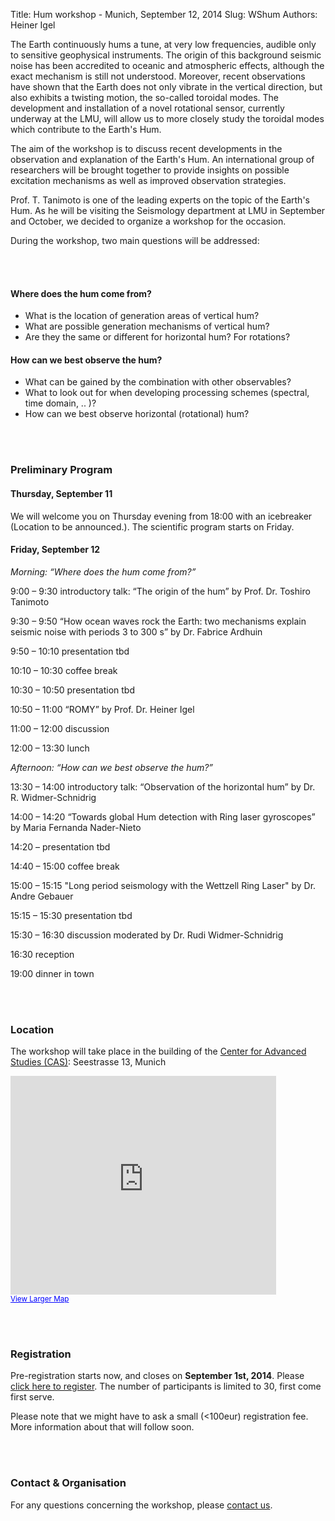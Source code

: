 Title: Hum workshop - Munich, September 12, 2014
Slug: WShum
Authors: Heiner Igel


The Earth continuously hums a tune, at very low frequencies, audible only to sensitive geophysical instruments. The origin of this background seismic noise has been accredited to oceanic and atmospheric effects, although the exact mechanism is still not understood. Moreover, recent observations have shown that the Earth does not only vibrate in the vertical direction, but also exhibits a twisting motion, the so-called toroidal modes. The development and installation of a novel rotational sensor, currently underway at the LMU, will allow us to more closely study the toroidal modes which contribute to the Earth's Hum. 

The aim of the workshop is to discuss recent developments in the observation and explanation of the Earth's Hum. An international group of researchers will be brought together to provide insights on possible excitation mechanisms as well as improved observation strategies. 

Prof. T. Tanimoto is one of the leading experts on the topic of the Earth's Hum. As he will be visiting the Seismology department at LMU in September and October, we decided to organize a workshop for the occasion.

During the workshop, two main questions will be addressed: 

<br></br>

#### Where does the hum come from?
- What is the location of generation areas of vertical hum?
- What are possible generation mechanisms of vertical hum?
- Are they the same or different for horizontal hum? For rotations?

#### How can we best observe the hum?
- What can be gained by the combination with other observables? 
- What to look out for when developing processing schemes (spectral, time domain, .. )?
- How can we best observe horizontal (rotational) hum?

<br></br>

### Preliminary Program
#### Thursday, September 11
We will welcome you on Thursday evening from 18:00 with an icebreaker (Location to be announced.). The scientific program starts on Friday.

#### Friday, September 12
<i>Morning: “Where does the hum come from?”</i>

9:00 – 9:30  introductory talk: “The origin of the hum” by Prof. Dr. Toshiro Tanimoto

<p>9:30 – 9:50  “How ocean waves rock the Earth: two mechanisms explain seismic noise with periods 3 to 300 s” by Dr. Fabrice Ardhuin</p> 
<p>9:50 – 10:10 presentation tbd</p>
<p>10:10 – 10:30 coffee break</p>

10:30 – 10:50 presentation tbd

10:50 – 11:00  “ROMY” by Prof. Dr. Heiner Igel 

11:00 – 12:00 discussion

12:00 – 13:30 lunch

<i>Afternoon: “How can we best observe the hum?”</i>

13:30 – 14:00 introductory talk: “Observation of the horizontal hum” by Dr. R. Widmer-Schnidrig

14:00 – 14:20 “Towards global Hum detection with Ring laser gyroscopes” by Maria Fernanda Nader-Nieto

14:20 – presentation tbd

14:40 – 15:00 coffee break

15:00 – 15:15 "Long period seismology with the Wettzell Ring Laser" by Dr. Andre Gebauer

15:15 – 15:30 presentation tbd

15:30 – 16:30 discussion moderated by Dr. Rudi Widmer-Schnidrig

16:30 reception

19:00 dinner in town


<br></br>

### Location

The workshop will take place in the building of the [Center for Advanced Studies (CAS)](http://www.en.cas.uni-muenchen.de/about_us/index.html): Seestrasse 13, Munich

<iframe width="425" height="350" frameborder="0" scrolling="no" marginheight="0" marginwidth="0" src="https://maps.google.com/maps?f=q&amp;source=s_q&amp;hl=en&amp;geocode=&amp;q=Seestra%C3%9Fe+13+80802+Munich&amp;aq=&amp;sll=37.0625,-95.677068&amp;sspn=52.77044,82.529297&amp;ie=UTF8&amp;hq=&amp;hnear=Seestra%C3%9Fe+13,+Schwabing-Freimann+80802+M%C3%BCnchen,+Germany&amp;t=m&amp;z=14&amp;ll=48.158793,11.590317&amp;output=embed"></iframe><br /><small><a href="https://maps.google.com/maps?f=q&amp;source=embed&amp;hl=en&amp;geocode=&amp;q=Seestra%C3%9Fe+13+80802+Munich&amp;aq=&amp;sll=37.0625,-95.677068&amp;sspn=52.77044,82.529297&amp;ie=UTF8&amp;hq=&amp;hnear=Seestra%C3%9Fe+13,+Schwabing-Freimann+80802+M%C3%BCnchen,+Germany&amp;t=m&amp;z=14&amp;ll=48.158793,11.590317" style="color:#0000FF;text-align:left">View Larger Map</a></small>

<br></br>

### Registration
Pre-registration starts now, and closes on <b>September 1st, 2014</b>. Please [click here to register](https://docs.google.com/forms/d/1YL1edkyFC0_O3IEkApugAZUDIm5AjJgzDv8opZ6IYEw/viewform?usp=send_form). The number of participants is limited to 30, first come first serve.

Please note that we might have to ask a small (<100eur) registration fee. More information about that will follow soon.

<br></br>


### Contact & Organisation

For any questions concerning the workshop, please <a href="mailto:hadzii@geophysik.uni-muenchen.de">contact us</a>.


  











